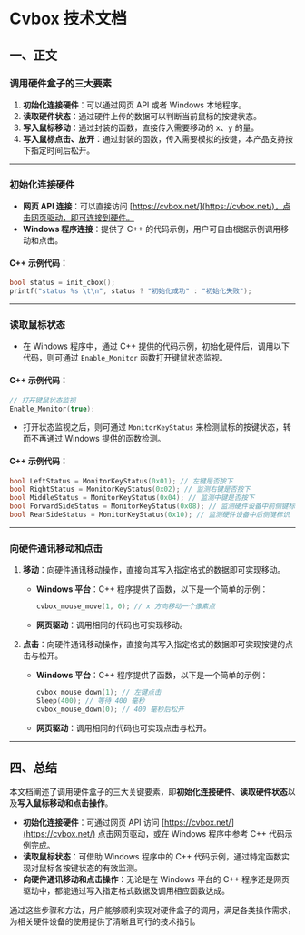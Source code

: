 # Cvbox 技术文档

## 一、正文

### 调用硬件盒子的三大要素

1. **初始化连接硬件**：可以通过网页 API 或者 Windows 本地程序。
2. **读取硬件状态**：通过硬件上传的数据可以判断当前鼠标的按键状态。
3. **写入鼠标移动**：通过封装的函数，直接传入需要移动的 x、y 的量。
4. **写入鼠标点击、放开**：通过封装的函数，传入需要模拟的按键，本产品支持按下指定时间后松开。

---

### 初始化连接硬件

- **网页 API 连接**：可以直接访问 [https://cvbox.net/](https://cvbox.net/)，点击网页驱动，即可连接到硬件。
- **Windows 程序连接**：提供了 C++ 的代码示例，用户可自由根据示例调用移动和点击。

#### C++ 示例代码：
```cpp
bool status = init_cbox();
printf("status %s \t\n", status ? "初始化成功" : "初始化失败");
```

---

### 读取鼠标状态

- 在 Windows 程序中，通过 C++ 提供的代码示例，初始化硬件后，调用以下代码，则可通过 `Enable_Monitor` 函数打开键鼠状态监视。

#### C++ 示例代码：
```cpp
// 打开键鼠状态监视
Enable_Monitor(true);
```

- 打开状态监视之后，则可通过 `MonitorKeyStatus` 来检测鼠标的按键状态，转而不再通过 Windows 提供的函数检测。

#### C++ 示例代码：
```cpp
bool LeftStatus = MonitorKeyStatus(0x01); // 左键是否按下
bool RightStatus = MonitorKeyStatus(0x02); // 监测右键是否按下
bool MiddleStatus = MonitorKeyStatus(0x04); // 监测中键是否按下
bool ForwardSideStatus = MonitorKeyStatus(0x08); // 监测硬件设备中前侧键标识
bool RearSideStatus = MonitorKeyStatus(0x10); // 监测硬件设备中后侧键标识
```

---

### 向硬件通讯移动和点击

1. **移动**：向硬件通讯移动操作，直接向其写入指定格式的数据即可实现移动。
   - **Windows 平台**：C++ 程序提供了函数，以下是一个简单的示例：
     ```cpp
     cvbox_mouse_move(1, 0); // x 方向移动一个像素点
     ```
   - **网页驱动**：调用相同的代码也可实现移动。

2. **点击**：向硬件通讯移动操作，直接向其写入指定格式的数据即可实现按键的点击与松开。
   - **Windows 平台**：C++ 程序提供了函数，以下是一个简单的示例：
     ```cpp
     cvbox_mouse_down(1); // 左键点击
     Sleep(400); // 等待 400 毫秒
     cvbox_mouse_down(0); // 400 毫秒后松开
     ```
   - **网页驱动**：调用相同的代码也可实现点击与松开。

---

## 四、总结

本文档阐述了调用硬件盒子的三大关键要素，即**初始化连接硬件**、**读取硬件状态**以及**写入鼠标移动和点击操作**。

- **初始化连接硬件**：可通过网页 API 访问 [https://cvbox.net/](https://cvbox.net/) 点击网页驱动，或在 Windows 程序中参考 C++ 代码示例完成。
- **读取鼠标状态**：可借助 Windows 程序中的 C++ 代码示例，通过特定函数实现对鼠标各按键状态的有效监测。
- **向硬件通讯移动和点击操作**：无论是在 Windows 平台的 C++ 程序还是网页驱动中，都能通过写入指定格式数据及调用相应函数达成。

通过这些步骤和方法，用户能够顺利实现对硬件盒子的调用，满足各类操作需求，为相关硬件设备的使用提供了清晰且可行的技术指引。
